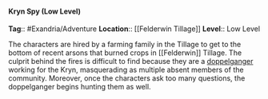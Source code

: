 #### Kryn Spy (Low Level)
**Tag**:: #Exandria/Adventure
**Location**:: [[Felderwin Tillage]]
**Level**:: Low Level

 The characters are hired by a farming family in the Tillage to get to the bottom of recent arsons that burned crops in [[Felderwin]] Tillage. The culprit behind the fires is difficult to find because they are a [doppelganger](https://www.dndbeyond.com/monsters/doppelganger) working for the Kryn, masquerading as multiple absent members of the community. Moreover, once the characters ask too many questions, the doppelganger begins hunting them as well.
